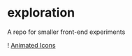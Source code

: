 # exploration

A repo for smaller front-end experiments

! [Animated Icons](exploration/projects/icons/animatedicon.gif)
